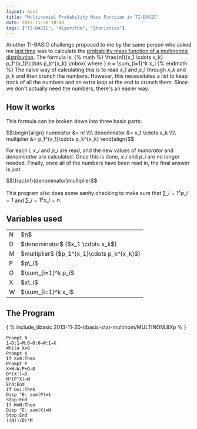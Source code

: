 ```yaml
---
layout: post
title: "Multinomial Probability Mass Function in TI-BASIC"
date: 2013-11-30 18:40
tags: ["TI-BASIC", "Algorithm", "Statistics"]
---
```


Another TI-BASIC challenge proposed to me by the same person who asked me
[last time](/post/tibasic-stat-lmode) was to calculate the
[probability mass function of a multinomial distribution](http://en.wikipedia.org/wiki/Multinomial_distribution#Probability_mass_function). The formula is:
{% math %}
\frac{n!}{x_1 \cdots x_k} p_1^{x_1}\cdots p_k^{x_k}
\mbox{ where }
n = \sum_{i=1}^k x_i
{% endmath %}
The naïve way of calculating this is to read
$x\_1$ and $p\_1$ through $x\_k$ and $p\_k$ and then crunch the numbers.
However, this necessitates a list to keep track of all the numbers and
an extra loop at the end to crunch them. Since we don't actually need
the numbers, there's an easier way.
<!-- more -->

## How it works
This formula can be broken down into three basic parts:

<div>$$\begin{align}
numerator &= n! \\\\
denominator &= x_1 \cdots x_k \\\\
multiplier &= p_1^{x_1}\cdots p_k^{x_k}
\end{align}$$</div>

For each $i$, $x\_i$ and $p\_i$ are read, and the new values of $numerator$
and $denominator$ are calculated. Once this is done, $x\_i$ and $p\_i$ are no longer needed.
Finally, once all of the numbers have been read in, the final answer is just
<div>$$\frac{n!}{denominator}multiplier$$</div>

This program also does some sanity checking to make sure that
$\sum\_{i=1}^k p\_i = 1$ and $\sum\_{i=1}^k x\_i = n$.

## Variables used
<table>
	<tr><td>N</td><td>$n$</td></tr>
	<tr><td>D</td><td>$denominator$ ($x_1 \cdots x_k$)</td></tr>
	<tr><td>M</td><td>$multiplier$ ($p_1^{x_1}\cdots p_k^{x_k}$)</td></tr>
	<tr><td>P</td><td>$p\_i$</td></tr>
	<tr><td>O</td><td>$\sum_{i=1}^k p_i$</td></tr>
	<tr><td>X</td><td>$x\_i$</td></tr>
	<tr><td>W</td><td>$\sum_{i=1}^k x_i$</td></tr>
</table>

## The Program
{ % include_tibasic 2013-11-30-tibasic-stat-multinom/MULTINOM.8Xp % } 

	Prompt N
	1→D:1→M:0→O:0→W:1→X
	While X≠0
	Prompt X
	If X≠0:Then
	Prompt P
	X+W→W:P+O→O
	D*(X!)→D
	M*(P^X)→M
	End:End
	If O≠1:Then
	Disp "E: sum(P)≠1
	Stop:End
	If W≠N:Then
	Disp "E: sum(X)≠N
	Stop:End
	((N!)/D)*M
